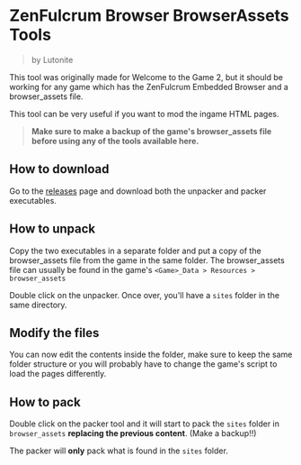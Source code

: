 # ZenFulcrum Browser BrowserAssets Tools

> by Lutonite

This tool was originally made for Welcome to the Game 2, but it should be working for any game which has the ZenFulcrum Embedded Browser and a browser_assets file.

This tool can be very useful if you want to mod the ingame HTML pages.

> **Make sure to make a backup of the game's browser_assets file before using any of the tools available here.**

## How to download

Go to the [releases](https://github.com/Lutonite/ZFBrowserAssetsTools/releases/latest) page and download both the unpacker and packer executables.

## How to unpack

Copy the two executables in a separate folder and put a copy of the browser_assets file from the game in the same folder.
The browser_assets file can usually be found in the game's `<Game>_Data > Resources > browser_assets`

Double click on the unpacker. Once over, you'll have a `sites` folder in the same directory.

## Modify the files

You can now edit the contents inside the folder, make sure to keep the same folder structure or you will probably have to change the game's script to load the pages differently.

## How to pack

Double click on the packer tool and it will start to pack the `sites` folder in `browser_assets` **replacing the previous content**. (Make a backup!!)

The packer will **only** pack what is found in the `sites` folder.
